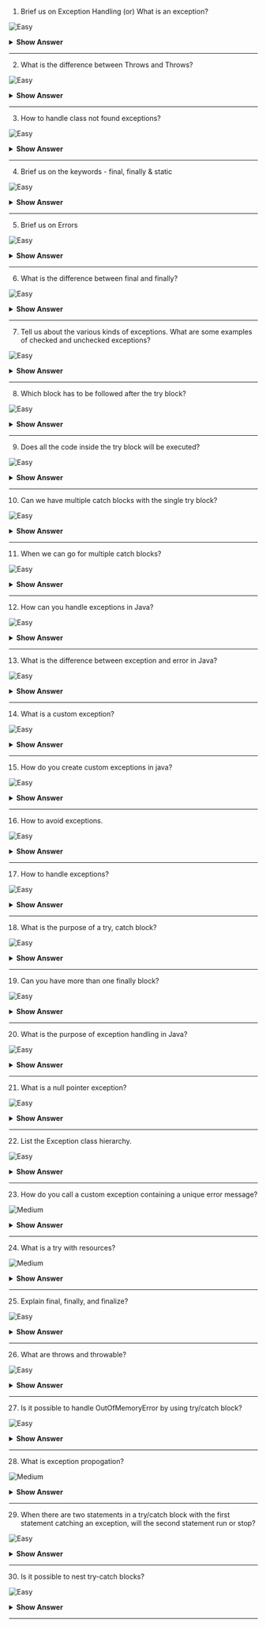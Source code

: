 1. Brief us on Exception Handling (or) What is an exception?

![Easy](https://github.com/revaturelabs/interviewquestions/blob/dev/ComplexityTags/simple%20(2).svg)

<details>
  <summary> <b>Show Answer</b></summary>
  
<blockquote>

An exception is an error event that can happen during the execution of a program and disrupts its normal flow.

Exceptions in Java can arise from different kinds of situations such as wrong data entered by the user, hardware failure, network connection failure, or a database server that is down. The code that specifies what to do in specific exception scenarios is called exception handling.

 
</blockquote>
</details>

--- 

2. What is the difference between Throws and Throws?

![Easy](https://github.com/revaturelabs/interviewquestions/blob/dev/ComplexityTags/simple%20(2).svg)

<details>
  <summary> <b>Show Answer</b></summary>
  
<blockquote>

|                                       throw                                       |                                                                          throws                                                                         |
|:---------------------------------------------------------------------------------:|:-------------------------------------------------------------------------------------------------------------------------------------------------------:|
| Used inside a method when it is required to throw an Exception logically.         | Used in the method signature when the method has some statements that can lead to exceptions                                                            |
| Used to throw an exception explicitly. It can throw only one exception at a time. | Used to declare multiple exceptions, separated by a comma. When an exception occurs, it matches with the declared ones, and throws an exception automatically |
| Syntax: throw new Exception()                                                     | Syntax: public static void writeToFile() throws Exception {}                                                                                            |

 
</blockquote>
</details>

--- 

3. How to handle class not found exceptions?

![Easy](https://github.com/revaturelabs/interviewquestions/blob/dev/ComplexityTags/simple%20(2).svg)

<details>
  <summary> <b>Show Answer</b></summary>
  
<blockquote>

Java ClassNotFoundException occurs when the application tries to load a class but Classloader is not able to find it in the classpath. It is a checked exception, so it needed to be handled.

To fix ClassNotFoundException, firstly we must go through the exception stack trace. Then,
- Make sure, you've specified the exact classpath.
- Check for classpath settings and make sure the class it’s present at runtime.
- Verify the requesting Class name is correct.
 
</blockquote>
</details>

--- 

4. Brief us on the keywords - final, finally & static 

![Easy](https://github.com/revaturelabs/interviewquestions/blob/dev/ComplexityTags/simple%20(2).svg)

<details>
  <summary> <b>Show Answer</b></summary>
  
<blockquote>

 - final is the keyword and access modifier which is used to apply restrictions on a class, method, or variable.

 - finally, the block in Java Exception Handling executes important code whether the exception occurs or not.

 - static keyword is used to create a class-level variable in java. static variables and methods are part of the class, not the instances of the class.
 
</blockquote>
</details>

--- 


5. Brief us on Errors

![Easy](https://github.com/revaturelabs/interviewquestions/blob/dev/ComplexityTags/simple%20(2).svg)

<details>
  <summary> <b>Show Answer</b></summary>
  
<blockquote>

- Errors represent irrecoverable conditions such as Java virtual machine (JVM) running out of memory, memory leaks, stack overflow errors, library incompatibility, infinite recursion, etc.

- Errors are usually beyond the control of the programmer and we should not try to handle errors.
 
</blockquote>
</details>

--- 

6. What is the difference between final and finally?

![Easy](https://github.com/revaturelabs/interviewquestions/blob/dev/ComplexityTags/simple%20(2).svg)

<details>
  <summary> <b>Show Answer</b></summary>
  
<blockquote>
 
final is a keyword and it can be used to mark a variable "unchangeable". It is used to apply restrictions on class, method and variable. A final class can't be inherited, the final method can't be overridden and the final variable value can't be changed.

Finally is a code block. It is used with a try-catch block for handling exceptions. Finally, a code block will be executed whether an exception is handled or not
 
</blockquote>
</details>

--- 

7. Tell us about the various kinds of exceptions. What are some examples of checked and unchecked exceptions?

![Easy](https://github.com/revaturelabs/interviewquestions/blob/dev/ComplexityTags/simple%20(2).svg)

<details>
  <summary> <b>Show Answer</b></summary>
  
<blockquote>
 There are 2 types of exceptions

- **Checked Exception(java.lang.Exception)** -> This exception forces the programmer to handle it at the compile time itself, until the programmer handles it, the compiler won’t allow it to run. Some of the Checked exceptions are FileNotFoundException, ClassNotFoundException,MethodNotFoundException, SQLException, etc.,

- **Unchecked Exceptions(java.lang.RuntimeException)** -> These exceptions occur at a run time, it is up to the programmer whether he wants to handle this or not, if he doesn’t handle it, it will lead to abnormal termination. Some of the unchecked exceptions are ArithmeticException, NullPointerException,ArrayIndexOutOfBoundException, etc.,
 
</blockquote>
</details>

--- 


8. Which block has to be followed after the try block?

![Easy](https://github.com/revaturelabs/interviewquestions/blob/dev/ComplexityTags/simple%20(2).svg)

<details><summary> <b> Show Answer</b></summary>
	
> catch or finally block.
	
</details>

---

9. Does all the code inside the try block will be executed?

![Easy](https://github.com/revaturelabs/interviewquestions/blob/dev/ComplexityTags/simple%20(2).svg)

<details><summary><b> Show Answer</b></summary>
	
> Whenever an exception is occurred in the try block, the rest of the code after the exception occurs line will not be executed.
	
</details>

---

10. Can we have multiple catch blocks with the single try block?

![Easy](https://github.com/revaturelabs/interviewquestions/blob/dev/ComplexityTags/simple%20(2).svg)

<details><summary> <b> Show Answer</b></summary>	
<blockquote>

yes, we can have multiple catch blocks with the single try block. 


Important Rule: The order of the catch block must be from most specific to most general one i.e. catch for ArithmeticException must come before catching for Exception.
	
</blockquote>
</details>

---

11. When we can go for multiple catch blocks? 

![Easy](https://github.com/revaturelabs/interviewquestions/blob/dev/ComplexityTags/simple%20(2).svg)

<details>
  <summary> <b>Show Answer</b></summary>
  
<blockquote>
 
- When our program uses various concepts like an array, file handling, database, etc. at the same time and each of them may throw exceptions due to one reason or another. 
- To catch the generic exception we simply use 'Exception' in the catch block parameter and it can catch every exception like ArrayIndexOutOfBound, FileNotFound, etc. But the problem with this is we are not catching the specific exception.

</blockquote>
</details>

--- 

12. How can you handle exceptions in Java?

![Easy](https://github.com/revaturelabs/interviewquestions/blob/dev/ComplexityTags/simple%20(2).svg)

<details>
  <summary> <b>Show Answer</b></summary>
  
<blockquote>
 
 We can handle exceptions using

 1. try, catch, and finally block
 2. throw, throws
 
</blockquote>
</details>

--- 

13. What is the difference between exception and error in Java?

![Easy](https://github.com/revaturelabs/interviewquestions/blob/dev/ComplexityTags/simple%20(2).svg)

<details>
  <summary> <b>Show Answer</b></summary>
  
<blockquote>
 
 Errors happen while an application is running. For instance, an Out of Memory Error occurs in case the JVM runs out of memory. On the other hand, exceptions are mainly caused by the application. For instance, Null Pointer Exception happens when an app tries to get through a null object.
 
</blockquote>
</details>

--- 

14. What is a custom exception?

![Easy](https://github.com/revaturelabs/interviewquestions/blob/dev/ComplexityTags/simple%20(2).svg)

<details>
  <summary> <b>Show Answer</b></summary>
  
<blockquote>
 
Java allows us to create our exception based on our needs known as a custom exception or user-defined exception.
 
</blockquote>
</details>

--- 

15. How do you create custom exceptions in java?

![Easy](https://github.com/revaturelabs/interviewquestions/blob/dev/ComplexityTags/simple%20(2).svg)

<details>
  <summary> <b>Show Answer</b></summary>
  
<blockquote>
 
To create a custom exception, we have to extend the Exception class.

Example: 

```java
public class IncorrectUserNameException extends Exception { 
    public IncorrectUserNameException(String errorMessage) {
        super(errorMessage);
    }
}
```
 
</blockquote>
</details>

---

16. How to avoid exceptions.

![Easy](https://github.com/revaturelabs/interviewquestions/blob/dev/ComplexityTags/simple%20(2).svg)

<details><summary><b> Show Answer</b></summary>
  
<blockquote>

To avoid exception exception in java you can :

1. Check for null values: Whenever you are working with an object, check whether it is null before using it. This can help to avoid NullPointerExceptions.

2. Use try-catch blocks: Use try-catch blocks to catch exceptions and handle them gracefully. This can help to prevent your program from crashing and provide a more user-friendly experience.

3. Validate input: Validate user input and make sure it conforms to the expected format. This can help to avoid exceptions caused by invalid input.

4. Use conditional statements: Use conditional statements, such as if-else and switch statements, to check for potential problems before executing code that may cause exceptions.

</blockquote>

</details>

---

17. How to handle exceptions?

![Easy](https://github.com/revaturelabs/interviewquestions/blob/dev/ComplexityTags/simple%20(2).svg)

<details><summary><b> Show Answer</b></summary>
  
<blockquote>

In Java, exceptions are a way to handle errors and unexpected situations that occur during program execution. To handle exceptions in Java, you can use a try-catch block. Here's how it works:

1. The code that might throw an exception is placed inside a try block.
2. If an exception occurs in the try block, the program jumps to the catch block.
3. The catch block contains code that handles the exception. It can print an error message or take other actions to recover from the error.

</blockquote>

</details>

---

18. What is the purpose of a try, catch block?

![Easy](https://github.com/revaturelabs/interviewquestions/blob/dev/ComplexityTags/simple%20(2).svg)

<details><summary><b> Show Answer</b></summary>
  
<blockquote>

The `try-catch` block in Java is used to handle exceptions that may occur during the execution of a program.

The `try` block contains the code that may throw an exception. If an exception is thrown within the `try` block, the code execution is immediately transferred to the catch block.

The `catch` block contains the code that handles the exception. It specifies the type of exception that it can handle and what should be done when an exception of that type occurs. Multiple catch blocks can be used to handle different types of exceptions.

The `try-catch` block helps to prevent the program from crashing when an unexpected error occurs and continue its execution.

</blockquote>

</details>

---

19. Can you have more than one finally block?

![Easy](https://github.com/revaturelabs/interviewquestions/blob/dev/ComplexityTags/simple%20(2).svg)

<details><summary><b> Show Answer</b></summary>
  
<blockquote>

No, In Java we can not have more the one finally block for one try block.

</blockquote>

</details>

---

20. What is the purpose of exception handling in Java?

![Easy](https://github.com/revaturelabs/interviewquestions/blob/dev/ComplexityTags/simple%20(2).svg)

<details><summary><b> Show Answer</b></summary>
  
<blockquote>

Exception handling allows developers to handle and manage errors or exceptional conditions that may occur during program execution.

</blockquote>

</details>

---

21. What is a null pointer exception?

![Easy](https://github.com/revaturelabs/interviewquestions/blob/dev/ComplexityTags/simple%20(2).svg)

<details><summary><b> Show Answer</b></summary>
  
<blockquote>

A null pointer exception is a common runtime exception that occurs when a program tries to use a null reference.

Null pointer exceptions can occur in various situations, such as when trying to call a method or access a property on a null reference, when trying to iterate over a null collection.

To avoid null pointer exceptions we can check for null references before attempting to use them and handle them appropriately by throwing a different exception.

</blockquote>

</details>

---

22. List the Exception class hierarchy.

![Easy](https://github.com/revaturelabs/interviewquestions/blob/dev/ComplexityTags/simple%20(2).svg)

<details><summary><b> Show Answer</b></summary>
  
<blockquote>

In Java, the Exception class hierarchy is a tree-like structure of classes that represent various types of exceptions. At the top of the hierarchy is the `Throwable` class, which is the superclass of all exceptions and errors. The `Throwable` class has two subclasses: `Error` and `Exception`.

The `Error` class represents problems that are typically beyond the control of the program.

The `Exception` class represents problems that can be caught and handled by the program. The `Exception` class has several subclasses that represent different types of exceptions, including `RuntimeException`, `IOException`, `SQLException`, and `ClassNotFoundException`.

The `RuntimeException` class have subclasses, like `NullPointerException` or `ArrayIndexOutOfBoundsException`. The `IOException` class have subclasses, like ` FileNotFoundException` or `SocketException`.

</blockquote>

</details>

---

23. How do you call a custom exception containing a unique error message?

![Medium](https://github.com/revaturelabs/interviewquestions/blob/dev/ComplexityTags/Medium%20(2).svg)

<details><summary><b> Show Answer</b></summary>
  
<blockquote>

To call a custom exception containing a unique error message, you need to create the custom exception class that extends the `Exception` or `RuntimeException` class and override its constructors to accept the custom error message.

Here is an example,

```java

public class MyException extends Exception {

    public MyException(String message) {
        super(message);
    }
    
}

```
To throw the MyException with a custom error message, you can simply create a new instance of the MyException class and pass the error message to its constructor, like below:

```java
throw new MyException("This is a custom error message.");
```

</blockquote>

</details>

---

24. What is a try with resources?

![Medium](https://github.com/revaturelabs/interviewquestions/blob/dev/ComplexityTags/Medium%20(2).svg)

<details><summary><b> Show Answer</b></summary>
  
<blockquote>

A try-with-resources statement in Java is a way to declare one or more resources that will be automatically closed at the end of the statement.

Before try with resources, it was necessary to manually manage and release resources such as file streams, network connections, and database connections within a finally block. This approach was error-prone and could lead to resource leaks or errors in handling exceptions.

With try with resources, you can declare one or more resources in the parentheses of the statement. The resources are initialized before the try block begins, and are automatically closed when the try block ends, even if an exception is thrown.

The syntax of a try-with-resources block is as follows:

```java
try (ResourceType resource1 = new ResourceType(); ResourceType resource2 = new ResourceType()) {
    // code that uses the resources
} catch (ExceptionType e) {
    // exception handling code
} finally {
    // any necessary cleanup code
}

```

</blockquote>

</details>

---

25. Explain final, finally, and finalize?

![Easy](https://github.com/revaturelabs/interviewquestions/blob/dev/ComplexityTags/simple%20(2).svg)

<details><summary><b> Show Answer</b></summary>
  
<blockquote>


In Java, `final`, `finally`, and `finalize` are three different keywords that serve different purposes.

`final` is a keyword that can be applied to variables, methods, and classes. When applied to a variable, it indicates that the value of the variable cannot be changed once it has been assigned. When applied to a method, it indicates that the method cannot be overridden by subclasses. When applied to a class, it indicates that the class cannot be subclassed.

`finally` is a block of code that is used in exception handling. The code in the finally block is executed whether an exception is thrown or not.

`finalize` is a method that is called by the garbage collector on an object when it determines that there are no more references to the object in the program. It is used to perform any final cleanup operations on the object before it is destroyed. 

</blockquote>

</details>

---

26. What are throws and throwable?

![Easy](https://github.com/revaturelabs/interviewquestions/blob/dev/ComplexityTags/simple%20(2).svg)

<details><summary><b> Show Answer</b></summary>
  
<blockquote>

`throws` is a keyword that is used in a method signature to indicate that the method may throw an exception. It is used when the method itself is not handling the exception but instead wants to pass the responsibility of handling the exception to its caller method.

On the other hand, `Throwable` is the root class of all Java exceptions and errors. It has subclasses, such as `Exception` and `Error` classes. All exceptions and errors inherit from the `Throwable` class, either directly or indirectly.

</blockquote>

</details>

---

27. Is it possible to handle OutOfMemoryError by using try/catch block?

![Easy](https://github.com/revaturelabs/interviewquestions/blob/dev/ComplexityTags/simple%20(2).svg)

<details><summary><b> Show Answer</b></summary>
  
<blockquote>

If your program is using excessive memory Java will give you an `OutOfMemoryError` and we can not handle that error using `try-catch` block. As this error indicates that the JVM has run out of memory, and it can't be recovered by simply catching the error. 

</blockquote>

</details>

---

28. What is exception propogation?

![Medium](https://github.com/revaturelabs/interviewquestions/blob/dev/ComplexityTags/Medium%20(2).svg)

<details><summary><b> Show Answer</b></summary>
  
<blockquote>

Exception propagation in Java refers to the mechanism by which an exception that is thrown in a method is passed on to the calling method, and then to the next method in the call stack until it is caught or reaches the main method.

When an exception is thrown in a method, the Java runtime system searches for an exception handler in the method itself. If it doesn't find one, it looks for an exception handler in the calling method, and continues to do so up the call stack until it finds a handler or reaches the top of the stack. If no handler is found, the Java runtime system terminates the program and displays a stack trace, which shows the method call stack at the point where the exception occurred.

</blockquote>

</details>

---

29. When there are two statements in a try/catch block with the first statement catching an exception, will the second statement run or stop?

![Easy](https://github.com/revaturelabs/interviewquestions/blob/dev/ComplexityTags/simple%20(2).svg)

<details><summary><b> Show Answer</b></summary>
  
<blockquote>

If the first statement in a try/catch block catches an exception, the second statement will not run. Instead, control will be transferred to the catch block to handle the exception. Once the exception is handled in the catch block, the program will continue executing after the catch block.

</blockquote>

</details>

---

30. Is it possible to nest try-catch blocks?

![Easy](https://github.com/revaturelabs/interviewquestions/blob/dev/ComplexityTags/simple%20(2).svg)

<details><summary><b> Show Answer</b></summary>
  
<blockquote>

Yes, it is possible to nest try-catch blocks in Java. This means that you can have one try-catch block inside another try-catch block. if an exception is thrown in the inner try block, the inner catch block will handle it. If no exception is thrown, the inner try block will complete, and the outer try block will continue to execute. If an exception is thrown in the outer try block (either before or after the inner try block), the outer catch block will handle it.

</blockquote>

</details>

---
